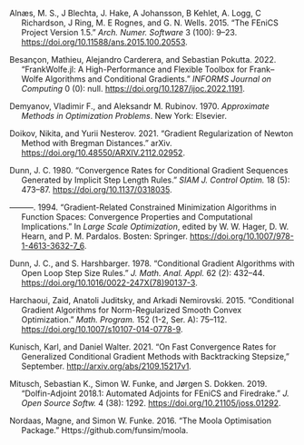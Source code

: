 <div id="refs" class="references csl-bib-body hanging-indent">

<div id="ref-Alnes2015" class="csl-entry">

Alnæs, M. S., J Blechta, J. Hake, A Johansson, B Kehlet, A. Logg, C
Richardson, J Ring, M. E Rognes, and G. N. Wells. 2015. “The FEniCS
Project Version <span class="nodecor">1.5</span>.” *Arch. Numer.
Software* 3 (100): 9–23. <https://doi.org/10.11588/ans.2015.100.20553>.

</div>

<div id="ref-Besancon2022" class="csl-entry">

Besançon, Mathieu, Alejandro Carderera, and Sebastian Pokutta. 2022.
“FrankWolfe.jl: A High-Performance and Flexible Toolbox for Frank–Wolfe
Algorithms and Conditional Gradients.” *INFORMS Journal on Computing* 0
(0): null. <https://doi.org/10.1287/ijoc.2022.1191>.

</div>

<div id="ref-Demyanov1970" class="csl-entry">

Demyanov, Vladimir F., and Aleksandr M. Rubinov. 1970. *Approximate
Methods in Optimization Problems*. New York: Elsevier.

</div>

<div id="ref-Doikov2021" class="csl-entry">

Doikov, Nikita, and Yurii Nesterov. 2021. “Gradient Regularization of
Newton Method with Bregman Distances.” arXiv.
<https://doi.org/10.48550/ARXIV.2112.02952>.

</div>

<div id="ref-Dunn1980" class="csl-entry">

Dunn, J. C. 1980. “Convergence Rates for Conditional Gradient Sequences
Generated by Implicit Step Length Rules.” *SIAM J. Control Optim.* 18
(5): 473–87. <https://doi.org/10.1137/0318035>.

</div>

<div id="ref-Dunn1994" class="csl-entry">

———. 1994. “Gradient-Related Constrained Minimization Algorithms in
Function Spaces: Convergence Properties and Computational Implications.”
In *Large Scale Optimization*, edited by W. W. Hager, D. W. Hearn, and
P. M. Pardalos. Bosten: Springer.
<https://doi.org/10.1007/978-1-4613-3632-7_6>.

</div>

<div id="ref-Dunn1978" class="csl-entry">

Dunn, J. C., and S. Harshbarger. 1978. “Conditional Gradient Algorithms
with Open Loop Step Size Rules.” *J. Math. Anal. Appl.* 62 (2): 432–44.
<https://doi.org/10.1016/0022-247X(78)90137-3>.

</div>

<div id="ref-Harchaoui2015" class="csl-entry">

Harchaoui, Zaid, Anatoli Juditsky, and Arkadi Nemirovski. 2015.
“Conditional Gradient Algorithms for Norm-Regularized Smooth Convex
Optimization.” *Math. Program.* 152 (1-2, Ser. A): 75–112.
<https://doi.org/10.1007/s10107-014-0778-9>.

</div>

<div id="ref-Kunisch2021" class="csl-entry">

Kunisch, Karl, and Daniel Walter. 2021. “On Fast Convergence Rates for
Generalized Conditional Gradient Methods with Backtracking Stepsize,”
September. <http://arxiv.org/abs/2109.15217v1>.

</div>

<div id="ref-Mitusch2019" class="csl-entry">

Mitusch, Sebastian K., Simon W. Funke, and Jørgen S. Dokken. 2019.
“Dolfin-Adjoint 2018.1: Automated Adjoints for FEniCS and Firedrake.”
*J. Open Source Softw.* 4 (38): 1292.
<https://doi.org/10.21105/joss.01292>.

</div>

<div id="ref-Nordaas2016" class="csl-entry">

Nordaas, Magne, and Simon W. Funke. 2016. “The Moola Optimisation
Package.” Https://github.com/funsim/moola.

</div>

</div>
